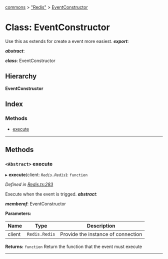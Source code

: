 [commons](../README.md) > ["Redis"](../modules/_redis_.md) > [EventConstructor](../classes/_redis_.eventconstructor.md)

# Class: EventConstructor

Use this as extends for create a event more easiest.
*__export__*: 

*__abstract__*: 

*__class__*: EventConstructor

## Hierarchy

**EventConstructor**

## Index

### Methods

* [execute](_redis_.eventconstructor.md#execute)

---

## Methods

<a id="execute"></a>

### `<Abstract>` execute

▸ **execute**(client: *`Redis.Redis`*): `function`

*Defined in [Redis.ts:283](https://github.com/Maxime6678/commons/blob/72bac02/src/Redis.ts#L283)*

Execute when the event is trigged.
*__abstract__*: 

*__memberof__*: EventConstructor

**Parameters:**

| Name | Type | Description |
| ------ | ------ | ------ |
| client | `Redis.Redis` |  Provide the instance of connection |

**Returns:** `function`
Return the function that the event must execute

___

